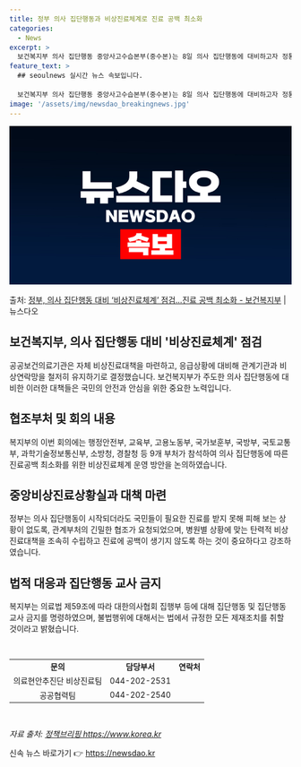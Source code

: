 ```yaml
---
title: 정부 의사 집단행동과 비상진료체계로 진료 공백 최소화
categories:
  - News
excerpt: >
  보건복지부 의사 집단행동 중앙사고수습본부(중수본)는 8일 의사 집단행동에 대비하고자 정통령 중앙비상진료상황실…
feature_text: >
  ## seoulnews 실시간 뉴스 속보입니다.

  보건복지부 의사 집단행동 중앙사고수습본부(중수본)는 8일 의사 집단행동에 대비하고자 정통령 중앙비상진료상황실…
image: '/assets/img/newsdao_breakingnews.jpg'
---
```


![뉴스다오 속보](/assets/img/newsdao_breakingnews.jpg)

<p>출처: <a href="https://newsdao.kr/3135" rel="dofollow">정부, 의사 집단행동 대비 ‘비상진료체계’ 점검…진료 공백 최소화 - 보건복지부</a> | 뉴스다오</p>

<h2>보건복지부, 의사 집단행동 대비 '비상진료체계' 점검</h2>

<p data-ke-size="size16">공공보건의료기관은 자체 비상진료대책을 마련하고, 응급상황에 대비해 관계기관과 비상연락망을 철저히 유지하기로 결정했습니다. 보건복지부가 주도한 의사 집단행동에 대비한 이러한 대책들은 국민의 안전과 안심을 위한 중요한 노력입니다.</p>

<h2 data-ke-size="size26">협조부처 및 회의 내용</h2>

<p data-ke-size="size16">복지부의 이번 회의에는 행정안전부, 교육부, 고용노동부, 국가보훈부, 국방부, 국토교통부, 과학기술정보통신부, 소방청, 경찰청 등 9개 부처가 참석하여 의사 집단행동에 따른 진료공백 최소화를 위한 비상진료체계 운영 방안을 논의하였습니다.</p>

<h2 data-ke-size="size26">중앙비상진료상황실과 대책 마련</h2>

<p data-ke-size="size16">정부는 의사 집단행동이 시작되더라도 국민들이 필요한 진료를 받지 못해 피해 보는 상황이 없도록, 관계부처의 긴밀한 협조가 요청되었으며, 병원별 상황에 맞는 탄력적 비상진료대책을 조속히 수립하고 진료에 공백이 생기지 않도록 하는 것이 중요하다고 강조하였습니다.</p>

<h2 data-ke-size="size26">법적 대응과 집단행동 교사 금지</h2>

<p data-ke-size="size16">복지부는 의료법 제59조에 따라 대한의사협회 집행부 등에 대해 집단행동 및 집단행동 교사 금지를 명령하였으며, 불법행위에 대해서는 법에서 규정한 모든 제재조치를 취할 것이라고 밝혔습니다.</p>

<p data-ke-size="size16">&nbsp;</p>

<table>
	<tbody>
		<tr>
			<td style="text-align: center; height: 17px;"><b>문의</b></td>
			<td style="text-align: center; height: 17px;"><b>담당부서</b></td>
			<td style="text-align: center; height: 17px;"><b>연락처</b></td>
		</tr>
		<tr>
			<td style="text-align: center; height: 17px;">의료현안추진단 비상진료팀</td>
			<td style="text-align: center; height: 17px;">044-202-2531</td>
		</tr>
		<tr>
			<td style="text-align: center; height: 17px;">공공협력팀</td>
			<td style="text-align: center; height: 17px;">044-202-2540</td>
		</tr>
	</tbody>
</table>

<p data-ke-size="size16">&nbsp;</p>

<p data-ke-size="size16"><i>자료 출처: <a href="https://newsdao.kr/3135">정책브리핑 https://www.korea.kr</a></i></p> 

신속 뉴스 바로가기 👉 <a href="https://newsdao.kr" rel="dofollow">https://newsdao.kr</a>



